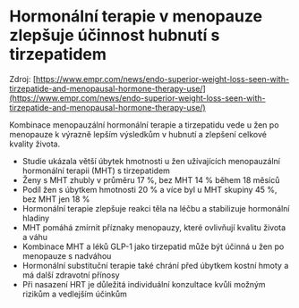 # Hormonální terapie v menopauze zlepšuje účinnost hubnutí s tirzepatidem

Zdroj: [https://www.empr.com/news/endo-superior-weight-loss-seen-with-tirzepatide-and-menopausal-hormone-therapy-use/](https://www.empr.com/news/endo-superior-weight-loss-seen-with-tirzepatide-and-menopausal-hormone-therapy-use/)

Kombinace menopauzální hormonální terapie a tirzepatidu vede u žen po menopauze k výrazně lepším výsledkům v hubnutí a zlepšení celkové kvality života.

- Studie ukázala větší úbytek hmotnosti u žen užívajících menopauzální hormonální terapii (MHT) s tirzepatidem
- Ženy s MHT zhubly v průměru 17 %, bez MHT 14 % během 18 měsíců
- Podíl žen s úbytkem hmotnosti 20 % a více byl u MHT skupiny 45 %, bez MHT jen 18 %
- Hormonální terapie zlepšuje reakci těla na léčbu a stabilizuje hormonální hladiny
- MHT pomáhá zmírnit příznaky menopauzy, které ovlivňují kvalitu života a váhu
- Kombinace MHT a léků GLP-1 jako tirzepatid může být účinná u žen po menopauze s nadváhou
- Hormonální substituční terapie také chrání před úbytkem kostní hmoty a má další zdravotní přínosy
- Při nasazení HRT je důležitá individuální konzultace kvůli možným rizikům a vedlejším účinkům
